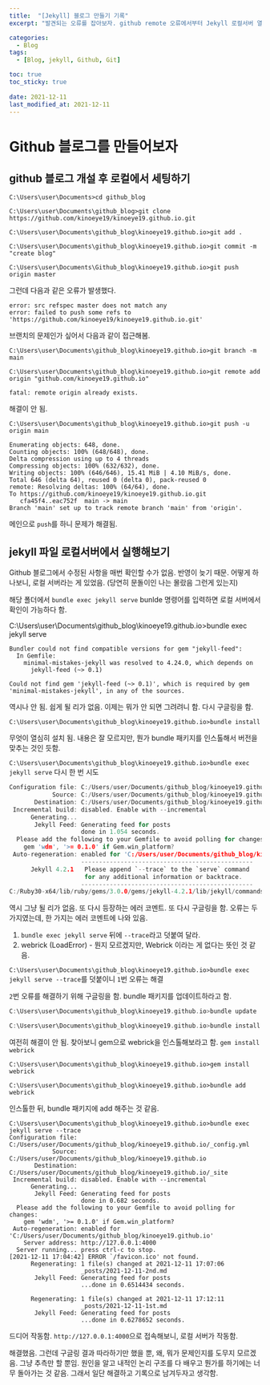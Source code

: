 ```yaml
---
title:  "[Jekyll] 블로그 만들기 기록"
excerpt: "발견되는 오류를 잡아보자. github remote 오류에서부터 Jekyll 로컬서버 열기까지"

categories:
  - Blog
tags:
  - [Blog, jekyll, Github, Git]

toc: true
toc_sticky: true
 
date: 2021-12-11
last_modified_at: 2021-12-11
---
```


# Github 블로그를 만들어보자

## github 블로그 개설 후 로컬에서 세팅하기



```
C:\Users\user\Documents>cd github_blog

C:\Users\user\Documents\github_blog>git clone https://github.com/kinoeye19/kinoeye19.github.io.git

C:\Users\user\Documents\github_blog\kinoeye19.github.io>git add .

C:\Users\user\Documents\github_blog\kinoeye19.github.io>git commit -m "create blog"

C:\Users\user\Documents\Github_blog\kinoeye19.github.io>git push origin master
```


그런데 다음과 같은 오류가 발생했다. 

```
error: src refspec master does not match any
error: failed to push some refs to 'https://github.com/kinoeye19/kinoeye19.github.io.git'
```

브랜치의 문제인가 싶어서 다음과 같이 접근해봄. 

```
C:\Users\user\Documents\github_blog\kinoeye19.github.io>git branch -m main

C:\Users\user\Documents\github_blog\kinoeye19.github.io>git remote add origin "github.com/kinoeye19.github.io"

fatal: remote origin already exists.
```
해결이 안 됨. 

```
C:\Users\user\Documents\github_blog\kinoeye19.github.io>git push -u origin main

Enumerating objects: 648, done.
Counting objects: 100% (648/648), done.
Delta compression using up to 4 threads
Compressing objects: 100% (632/632), done.
Writing objects: 100% (646/646), 15.41 MiB | 4.10 MiB/s, done.
Total 646 (delta 64), reused 0 (delta 0), pack-reused 0
remote: Resolving deltas: 100% (64/64), done.
To https://github.com/kinoeye19/kinoeye19.github.io.git
   cfa45f4..eac752f  main -> main
Branch 'main' set up to track remote branch 'main' from 'origin'.
```

메인으로 `push`를 하니 문제가 해결됨. 

## jekyll 파일 로컬서버에서 실행해보기

Github 블로그에서 수정된 사항을 매번 확인할 수가 없음. 
반영이 늦기 때문. 어떻게 하나보니, 로컬 서버라는 게 있었음. (당연히 문돌이인 나는 몰랐음 그런게 있는지)


해당 폴더에서 `bundle exec jekyll serve` bunlde 명령어를 입력하면 로컬 서버에서 확인이 가능하다 함. 

C:\Users\user\Documents\github_blog\kinoeye19.github.io>bundle exec jekyll serve

```
Bundler could not find compatible versions for gem "jekyll-feed":
  In Gemfile:
    minimal-mistakes-jekyll was resolved to 4.24.0, which depends on
      jekyll-feed (~> 0.1)

Could not find gem 'jekyll-feed (~> 0.1)', which is required by gem 'minimal-mistakes-jekyll', in any of the sources.
```

역시나 안 됨. 쉽게 될 리가 없음. 이제는 뭐가 안 되면 그려려니 함. 다시 구글링을 함. 

```
C:\Users\user\Documents\github_blog\kinoeye19.github.io>bundle install
```

무엇이 열심히 설치 됨. 
내용은 잘 모르지만, 뭔가 bundle 패키지를 인스톨해서 버전을 맞추는 것인 듯함. 


`C:\Users\user\Documents\github_blog\kinoeye19.github.io>bundle exec jekyll serve` 다시 한 번 시도

```c
Configuration file: C:/Users/user/Documents/github_blog/kinoeye19.github.io/_config.yml
            Source: C:/Users/user/Documents/github_blog/kinoeye19.github.io
       Destination: C:/Users/user/Documents/github_blog/kinoeye19.github.io/_site
 Incremental build: disabled. Enable with --incremental
      Generating...
       Jekyll Feed: Generating feed for posts
                    done in 1.054 seconds.
  Please add the following to your Gemfile to avoid polling for changes:
    gem 'wdm', '>= 0.1.0' if Gem.win_platform?
 Auto-regeneration: enabled for 'C:/Users/user/Documents/github_blog/kinoeye19.github.io'
                    ------------------------------------------------
      Jekyll 4.2.1   Please append `--trace` to the `serve` command
                     for any additional information or backtrace.
                    ------------------------------------------------
C:/Ruby30-x64/lib/ruby/gems/3.0.0/gems/jekyll-4.2.1/lib/jekyll/commands/serve/servlet.rb:3:in `require': cannot load such file -- webrick (LoadError)
```

역시 그냥 될 리가 없음. 또 다시 등장하는 에러 코멘트. 또 다시 구글링을 함. 
오류는 두 가지였는데, 한 가지는 에러 코멘트에 나와 있음.

1.  `bundle exec jekyll serve` 뒤에 `--trace`라고 덧붙여 달라. 
2. webrick (LoadError) - 뭔지 모르겠지만, Webrick 이라는 게 없다는 뜻인 것 같음.

`C:\Users\user\Documents\github_blog\kinoeye19.github.io>bundle exec jekyll serve --trace`를 덧붙이니 `1`번 오류는 해결

`2`번 오류를 해결하기 위해 구글링을 함. bundle 패키지를 업데이트하라고 함.  


```c
C:\Users\user\Documents\github_blog\kinoeye19.github.io>bundle update

C:\Users\user\Documents\github_blog\kinoeye19.github.io>bundle install
```

여전히 해결이 안 됨. 찾아보니 gem으로 webrick을 인스톨해보라고 함. 
`gem install webrick` 

```
C:\Users\user\Documents\github_blog\kinoeye19.github.io>gem install webrick

C:\Users\user\Documents\github_blog\kinoeye19.github.io>bundle add webrick
```

인스톨한 뒤, bundle 패키지에 add 해주는 것 같음. 

```
C:\Users\user\Documents\github_blog\kinoeye19.github.io>bundle exec jekyll serve --trace
Configuration file: C:/Users/user/Documents/github_blog/kinoeye19.github.io/_config.yml
            Source: C:/Users/user/Documents/github_blog/kinoeye19.github.io
       Destination: C:/Users/user/Documents/github_blog/kinoeye19.github.io/_site
 Incremental build: disabled. Enable with --incremental
      Generating...
       Jekyll Feed: Generating feed for posts
                    done in 0.682 seconds.
  Please add the following to your Gemfile to avoid polling for changes:
    gem 'wdm', '>= 0.1.0' if Gem.win_platform?
 Auto-regeneration: enabled for 'C:/Users/user/Documents/github_blog/kinoeye19.github.io'
    Server address: http://127.0.0.1:4000
  Server running... press ctrl-c to stop.
[2021-12-11 17:04:42] ERROR `/favicon.ico' not found.
      Regenerating: 1 file(s) changed at 2021-12-11 17:07:06
                    _posts/2021-12-11-2nd.md
       Jekyll Feed: Generating feed for posts
                    ...done in 0.6514434 seconds.

      Regenerating: 1 file(s) changed at 2021-12-11 17:12:11
                    _posts/2021-12-11-1st.md
       Jekyll Feed: Generating feed for posts
                    ...done in 0.6278652 seconds.
```

드디어 작동함. `http://127.0.0.1:4000`으로 접속해보니, 로컬 서버가 작동함. 

해결했음. 그런데 구글링 결과 따라하기만 했을 뿐, 왜, 뭐가 문제인지를 도무지 모르겠음. 그냥 추측만 할 뿐임. 원인을 알고 내적인 논리 구조를 다 배우고 뭔가를 하기에는 너무 돌아가는 것 같음. 그래서 일단 해결하고 기록으로 남겨두자고 생각함. 







